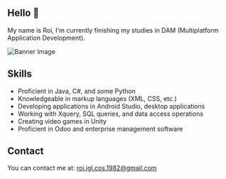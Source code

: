 ## Hello 👋

My name is Roi, I'm currently finishing my studies in DAM (Multiplatform Application Development).

![Banner Image](https://i.imgur.com/mM9mkt0.png)

## Skills

* Proficient in Java, C#, and some Python
* Knowledgeable in markup languages (XML, CSS, etc.)
* Developing applications in Android Studio, desktop applications
* Working with Xquery, SQL queries, and data access operations
* Creating video games in Unity
* Proficient in Odoo and enterprise management software

## Contact

You can contact me at: roi.igl.cos.1982@gmail.com


